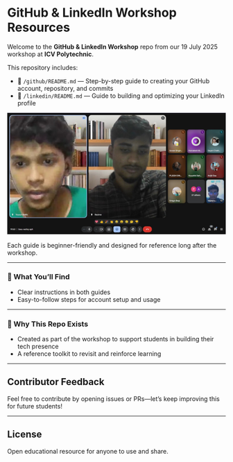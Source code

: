 # GitHub & LinkedIn Workshop Resources

Welcome to the **GitHub & LinkedIn Workshop** repo from our 19 July 2025 workshop at **ICV Polytechnic**.

This repository includes:

- 🚀 `/github/README.md` — Step-by-step guide to creating your GitHub account, repository, and commits  
- 🔗 `/linkedin/README.md` — Guide to building and optimizing your LinkedIn profile

![Session Image](images/TechTribeLinkedinGithubSession.jpg)

Each guide is beginner-friendly and designed for reference long after the workshop.

---

### 📌 What You’ll Find
- Clear instructions in both guides
- Easy-to-follow steps for account setup and usage

---

### 🎯 Why This Repo Exists
- Created as part of the workshop to support students in building their tech presence
- A reference toolkit to revisit and reinforce learning

---

## Contributor Feedback
Feel free to contribute by opening issues or PRs—let’s keep improving this for future students!

---

## License
Open educational resource for anyone to use and share.
